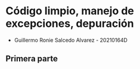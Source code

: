 # Código limpio, manejo de excepciones, depuración

- Guillermo Ronie Salcedo Alvarez - 20210164D

## Primera parte


